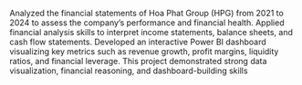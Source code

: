Analyzed the financial statements of Hoa Phat Group (HPG) from 2021 to 2024 to assess the company’s performance and financial health. Applied financial analysis skills to interpret income statements, balance sheets, and cash flow statements. Developed an interactive Power BI dashboard visualizing key metrics such as revenue growth, profit margins, liquidity ratios, and financial leverage. This project demonstrated strong data visualization, financial reasoning, and dashboard-building skills
